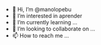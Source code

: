 - 👋 Hi, I’m @manolopebu
- 👀 I’m interested in aprender 
- 🌱 I’m currently learning ...
- 💞️ I’m looking to collaborate on ...
- 📫 How to reach me ...

<!---
manolopebu/manolopebu is a ✨ special ✨ repository because its `README.md` (this file) appears on your GitHub profile.
You can click the Preview link to take a look at your changes.
--->
